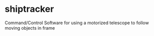 # shiptracker
Command/Control Software for using a motorized telescope to follow moving objects in frame

